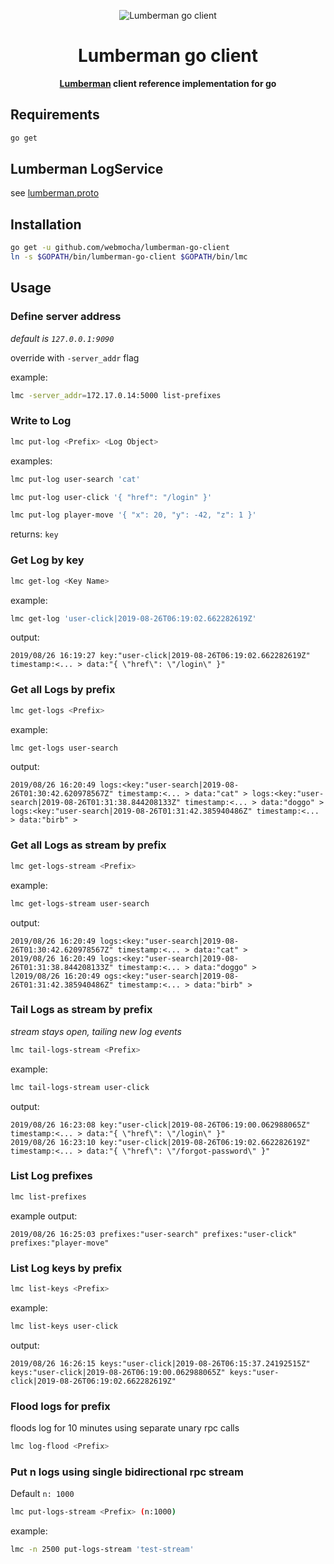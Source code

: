 <p align="center">
  <img src="https://user-images.githubusercontent.com/132562/63731122-1730de80-c823-11e9-833f-3e4c91670a46.png" alt="Lumberman go client" />
</p>

<h1 align="center">Lumberman go client</h1>

<p align="center">
  <strong><a href="https://github.com/webmocha/Lumberman">Lumberman</a> client reference implementation for go</strong>
</p>

## Requirements

```sh
go get
```

## Lumberman LogService

see [lumberman.proto](https://github.com/webmocha/Lumberman/blob/master/lumberman.proto)

## Installation

```sh
go get -u github.com/webmocha/lumberman-go-client
ln -s $GOPATH/bin/lumberman-go-client $GOPATH/bin/lmc
```

## Usage

### Define server address

_default is `127.0.0.1:9090`_

override with `-server_addr` flag

example:

```sh
lmc -server_addr=172.17.0.14:5000 list-prefixes
```

### Write to Log

```sh
lmc put-log <Prefix> <Log Object>
```

examples:

```sh
lmc put-log user-search 'cat'
```

```sh
lmc put-log user-click '{ "href": "/login" }'
```

```sh
lmc put-log player-move '{ "x": 20, "y": -42, "z": 1 }'
```

returns: `key`

### Get Log by key

```sh
lmc get-log <Key Name>
```

example:

```sh
lmc get-log 'user-click|2019-08-26T06:19:02.662282619Z'
```

output:

```
2019/08/26 16:19:27 key:"user-click|2019-08-26T06:19:02.662282619Z" timestamp:<... > data:"{ \"href\": \"/login\" }"
```

### Get all Logs by prefix

```sh
lmc get-logs <Prefix>
```

example:

```sh
lmc get-logs user-search
```

output:

```
2019/08/26 16:20:49 logs:<key:"user-search|2019-08-26T01:30:42.620978567Z" timestamp:<... > data:"cat" > logs:<key:"user-search|2019-08-26T01:31:38.844208133Z" timestamp:<... > data:"doggo" > logs:<key:"user-search|2019-08-26T01:31:42.385940486Z" timestamp:<... > data:"birb" >
```

### Get all Logs as stream by prefix

```sh
lmc get-logs-stream <Prefix>
```

example:

```sh
lmc get-logs-stream user-search
```

output:

```
2019/08/26 16:20:49 logs:<key:"user-search|2019-08-26T01:30:42.620978567Z" timestamp:<... > data:"cat" >
2019/08/26 16:20:49 logs:<key:"user-search|2019-08-26T01:31:38.844208133Z" timestamp:<... > data:"doggo" >
l2019/08/26 16:20:49 ogs:<key:"user-search|2019-08-26T01:31:42.385940486Z" timestamp:<... > data:"birb" >
```

### Tail Logs as stream by prefix

_stream stays open, tailing new log events_

```sh
lmc tail-logs-stream <Prefix>
```

example:

```sh
lmc tail-logs-stream user-click
```

output:

```
2019/08/26 16:23:08 key:"user-click|2019-08-26T06:19:00.062988065Z" timestamp:<... > data:"{ \"href\": \"/login\" }"
2019/08/26 16:23:10 key:"user-click|2019-08-26T06:19:02.662282619Z" timestamp:<... > data:"{ \"href\": \"/forgot-password\" }"
```

### List Log prefixes

```sh
lmc list-prefixes
```

example output:

```
2019/08/26 16:25:03 prefixes:"user-search" prefixes:"user-click" prefixes:"player-move"
```

### List Log keys by prefix

```sh
lmc list-keys <Prefix>
```

example:

```sh
lmc list-keys user-click
```

output:

```
2019/08/26 16:26:15 keys:"user-click|2019-08-26T06:15:37.24192515Z" keys:"user-click|2019-08-26T06:19:00.062988065Z" keys:"user-click|2019-08-26T06:19:02.662282619Z"
```

### Flood logs for prefix

floods log for 10 minutes using separate unary rpc calls

```sh
lmc log-flood <Prefix>
```

### Put n logs using single bidirectional rpc stream

Default `n: 1000`

```sh
lmc put-logs-stream <Prefix> (n:1000)
```

example:

```sh
lmc -n 2500 put-logs-stream 'test-stream'
```
